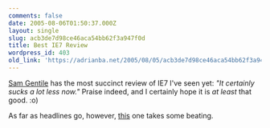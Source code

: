 ```yaml
---
comments: false
date: 2005-08-06T01:50:37.000Z
layout: single
slug: acb3de7d98ce46aca54bb62f3a947f0d
title: Best IE7 Review
wordpress_id: 403
old_link: 'https://adrianba.net/2005/08/05/acb3de7d98ce46aca54bb62f3a947f0d/'
---
```

[Sam
Gentile](http://samgentile.com/blog/archive/2005/08/03/31889.aspx) has the most succinct review of IE7 I've seen yet:
_"It certainly sucks a lot less now."_ Praise indeed, and I
certainly hope it is _at least_ that good. :o)

As far as headlines go, however,
[this](http://www.cbronline.com/article_news.asp?guid=975662DA-A770-4EE8-96D4-FE84776AF32F)
   one takes some beating.
